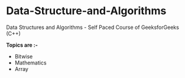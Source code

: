 # Data-Structure-and-Algorithms
Data Structures and Algorithms - Self Paced Course of GeeksforGeeks (C++)

**Topics are :-**

 - Bitwise
 - Mathematics
 - Array
